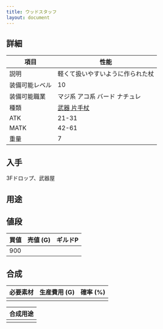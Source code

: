 ```yaml
---
title: ウッドスタッフ
layout: document
---
```

## 詳細


|項目|性能|
|---|---|
|説明|軽くて扱いやすいように作られた杖|
|装備可能レベル|10|
|装備可能職業|マジ系 アコ系 バード ナチュレ|
|種類|[武器 片手杖](武器(片手杖))|
|ATK|21-31|
|MATK|42-61|
|重量|7|

## 入手

3Fドロップ、武器屋

## 用途

## 値段


|買値|売値 (G)|ギルドP|
|---|---|---|
|900|||

## 合成


|必要素材|生産費用 (G)|確率 (%)|
|---|---|---|
||||


|合成用途|
|---|
||